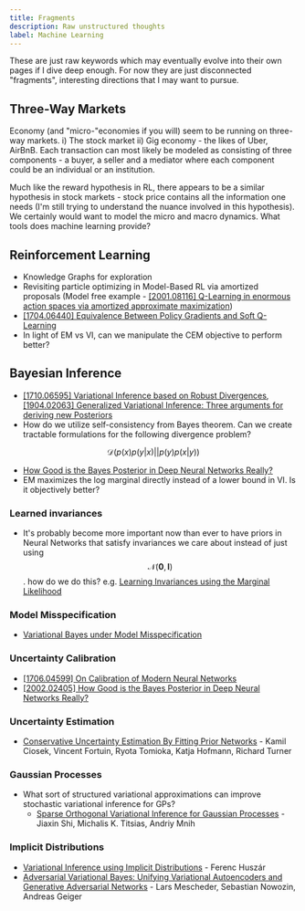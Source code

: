 ```yaml
---
title: Fragments
description: Raw unstructured thoughts
label: Machine Learning
---
```


These are just raw keywords which may eventually evolve into their own pages if I dive deep enough. For now they are just disconnected "fragments", interesting directions that I may want to pursue.

## Three-Way Markets

Economy \(and "micro-"economies if you will\) seem to be running on three-way markets. i\) The stock market ii\) Gig economy - the likes of Uber, AirBnB. Each transaction can most likely be modeled as consisting of three components - a buyer, a seller and a mediator where each component could be an individual or an institution.

Much like the reward hypothesis in RL, there appears to be a similar hypothesis in stock markets - stock price contains all the information one needs \(I'm still trying to understand the nuance involved in this hypothesis\). We certainly would want to model the micro and macro dynamics. What tools does machine learning provide?

## Reinforcement Learning

- Knowledge Graphs for exploration
- Revisiting particle optimizing in Model-Based RL via amortized proposals \(Model free example - [\[2001.08116\] Q-Learning in enormous action spaces via amortized approximate maximization](https://arxiv.org/abs/2001.08116)\)
- [\[1704.06440\] Equivalence Between Policy Gradients and Soft Q-Learning](https://arxiv.org/abs/1704.06440)
- In light of EM vs VI, can we manipulate the CEM objective to perform better?

## Bayesian Inference

- [\[1710.06595\] Variational Inference based on Robust Divergences](https://arxiv.org/abs/1710.06595), [\[1904.02063\] Generalized Variational Inference: Three arguments for deriving new Posteriors](https://arxiv.org/abs/1904.02063)
- How do we utilize self-consistency from Bayes theorem. Can we create tractable formulations for the following divergence problem?

$$
\mathcal{D}\left( p(x)p(y|x) \Big|\Big| p(y)p(x|y) \right)
$$

- [How Good is the Bayes Posterior in Deep Neural Networks Really?](https://arxiv.org/abs/2002.02405)
- EM maximizes the log marginal directly instead of a lower bound in VI. Is it objectively better?

### Learned invariances

- It's probably become more important now than ever to have priors in Neural Networks that satisfy invariances we care about instead of just using $$\mathcal{N}(\mathbf{0}, \mathbf{I})$$. how do we do this? e.g. [Learning Invariances using the Marginal Likelihood](https://papers.nips.cc/paper/8199-learning-invariances-using-the-marginal-likelihood)

### Model Misspecification

- [Variational Bayes under Model Misspecification](https://arxiv.org/abs/1905.10859)

### Uncertainty Calibration

- [\[1706.04599\] On Calibration of Modern Neural Networks](https://arxiv.org/abs/1706.04599)
- [\[2002.02405\] How Good is the Bayes Posterior in Deep Neural Networks Really?](https://arxiv.org/abs/2002.02405)

### Uncertainty Estimation

- [Conservative Uncertainty Estimation By Fitting Prior Networks](https://openreview.net/forum?id=BJlahxHYDS) - Kamil Ciosek, Vincent Fortuin, Ryota Tomioka, Katja Hofmann, Richard Turner

### Gaussian Processes

- What sort of structured variational approximations can improve stochastic variational inference for GPs?
  - [Sparse Orthogonal Variational Inference for Gaussian Processes](https://arxiv.org/abs/1910.10596) - Jiaxin Shi, Michalis K. Titsias, Andriy Mnih

### Implicit Distributions

- [Variational Inference using Implicit Distributions](https://arxiv.org/abs/1702.08235) - Ferenc Huszár
- [Adversarial Variational Bayes: Unifying Variational Autoencoders and Generative Adversarial Networks](https://arxiv.org/abs/1701.04722) - Lars Mescheder, Sebastian Nowozin, Andreas Geiger
